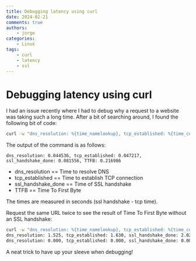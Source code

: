```yaml
---
title: Debugging latency using curl
date: 2024-02-21
comments: true
authors:
    - jorge
categories:
    - Linux
tags:
    - curl
    - latency
    - ssl
---
```


# Debugging latency using curl

I had an issue recently where I had to debug why a request to a website was
taking such a long time. After a bit of searching around, I found the following
bit of code:

<!-- more -->

```bash
curl -w "dns_resolution: %{time_namelookup}, tcp_established: %{time_connect}, ssl_handshake_done: %{time_appconnect}, TTFB: %{time_starttransfer}\n" -o /dev/null -s "https://jorge.fbarr.net/"
```

The output of the command is as follows:

```
dns_resolution: 0.044536, tcp_established: 0.047217, ssl_handshake_done: 0.081556, TTFB: 0.216986
```

* dns_resolution == Time to resolve DNS
* tcp_established == Time to establish TCP connection
* ssl_handshake_done == Time of SSL handshake
* TTFB == Time To First Byte

The times are measured in seconds (ssl handshake - tcp time).

Request the same URL twice to see the result of Time To First Byte without an
SSL handshake:

```bash
curl -w "dns_resolution: %{time_namelookup}, tcp_established: %{time_connect}, ssl_handshake_done: %{time_appconnect}, TTFB: %{time_starttransfer}\n" -o /dev/null -s "https://jorge.fbarr.net/" "https://jorge.fbarr.net/"
dns_resolution: 1.525, tcp_established: 1.630, ssl_handshake_done: 2.027, TTFB: 2.136
dns_resolution: 0.000, tcp_established: 0.000, ssl_handshake_done: 0.000, TTFB: 0.110
```

A neat trick to have up your sleeve when debugging!
